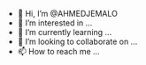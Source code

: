 - 👋 Hi, I’m @AHMEDJEMALO
- 👀 I’m interested in ...
- 🌱 I’m currently learning ...
- 💞️ I’m looking to collaborate on ...
- 📫 How to reach me ...

<!---
AHMEDJEMALO/AHMEDJEMALO is a ✨ special ✨ repository because its `README.md` (this file) appears on your GitHub profile.
You can click the Preview link to take a look at your changes.
--->

